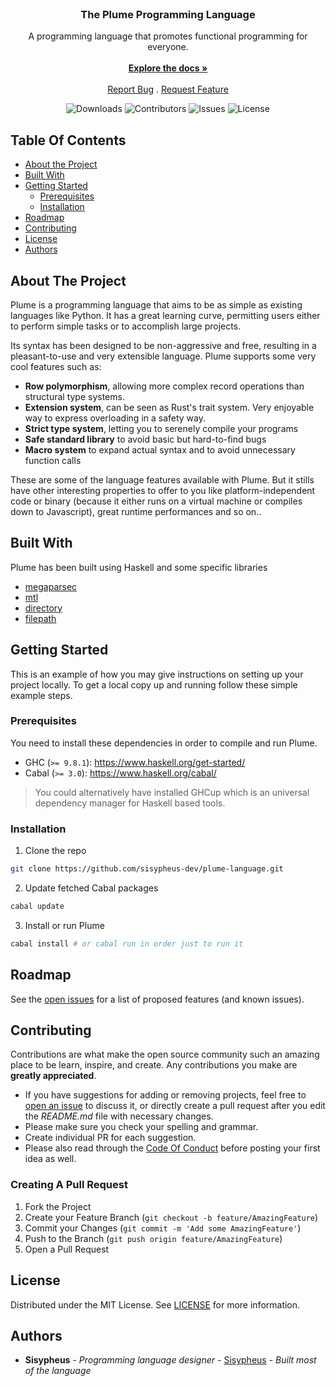 <br/>
<p align="center">
  <h3 align="center">The Plume Programming Language</h3>

  <p align="center">
    A programming language that promotes functional programming for everyone.
    <br/>
    <br/>
    <a href="https://github.com/sisypheus-dev/plume-language"><strong>Explore the docs »</strong></a>
    <br/>
    <br/>
    <a href="https://github.com/sisypheus-dev/plume-language/issues">Report Bug</a>
    .
    <a href="https://github.com/sisypheus-dev/plume-language/issues">Request Feature</a>
  </p>
</p>

<div align="center">
  
![Downloads](https://img.shields.io/github/downloads/sisypheus-dev/plume-language/total) 
![Contributors](https://img.shields.io/github/contributors/sisypheus-dev/plume-language?color=dark-green) 
![Issues](https://img.shields.io/github/issues/sisypheus-dev/plume-language) 
![License](https://img.shields.io/github/license/sisypheus-dev/plume-language)

</div>

## Table Of Contents

- [About the Project](#about-the-project)
- [Built With](#built-with)
- [Getting Started](#getting-started)
  - [Prerequisites](#prerequisites)
  - [Installation](#installation)
- [Roadmap](#roadmap)
- [Contributing](#contributing)
- [License](#license)
- [Authors](#authors)

## About The Project

Plume is a programming language that aims to be as simple as existing languages like Python. It has a great learning curve, permitting users either to perform simple tasks or to accomplish large projects.

Its syntax has been designed to be non-aggressive and free, resulting in a pleasant-to-use and very extensible language. Plume supports some very cool features such as:

- **Row polymorphism**, allowing more complex record operations than structural type systems.
- **Extension system**, can be seen as Rust's trait system. Very enjoyable way to express overloading in a safety way.
- **Strict type system**, letting you to serenely compile your programs
- **Safe standard library** to avoid basic but hard-to-find bugs
- **Macro system** to expand actual syntax and to avoid unnecessary function calls

These are some of the language features available with Plume. But it stills have other interesting properties to offer to you like platform-independent code or binary (because it either runs on a virtual machine or compiles down to Javascript), great runtime performances and so on..

## Built With

Plume has been built using Haskell and some specific libraries

- [megaparsec](https://hackage.haskell.org/package/megaparsec)
- [mtl](https://hackage.haskell.org/package/mtl)
- [directory](https://hackage.haskell.org/package/directory)
- [filepath](https://hackage.haskell.org/package/filepath)

## Getting Started

This is an example of how you may give instructions on setting up your project locally.
To get a local copy up and running follow these simple example steps.

### Prerequisites

You need to install these dependencies in order to compile and run Plume.

- GHC (`>= 9.8.1`): https://www.haskell.org/get-started/
- Cabal (`>= 3.0`): https://www.haskell.org/cabal/

> You could alternatively have installed GHCup which is an universal dependency manager for Haskell based tools.

### Installation

1. Clone the repo

```sh
git clone https://github.com/sisypheus-dev/plume-language.git
```

2. Update fetched Cabal packages

```sh
cabal update
```

3. Install or run Plume

```sh
cabal install # or cabal run in order just to run it
```

## Roadmap

See the [open issues](https://github.com/sisypheus-dev/plume-language/issues) for a list of proposed features (and known issues).

## Contributing

Contributions are what make the open source community such an amazing place to be learn, inspire, and create. Any contributions you make are **greatly appreciated**.

- If you have suggestions for adding or removing projects, feel free to [open an issue](https://github.com/sisypheus-dev/plume-language/issues/new) to discuss it, or directly create a pull request after you edit the _README.md_ file with necessary changes.
- Please make sure you check your spelling and grammar.
- Create individual PR for each suggestion.
- Please also read through the [Code Of Conduct](https://github.com/sisypheus-dev/plume-language/blob/main/CODE_OF_CONDUCT.md) before posting your first idea as well.

### Creating A Pull Request

1. Fork the Project
2. Create your Feature Branch (`git checkout -b feature/AmazingFeature`)
3. Commit your Changes (`git commit -m 'Add some AmazingFeature'`)
4. Push to the Branch (`git push origin feature/AmazingFeature`)
5. Open a Pull Request

## License

Distributed under the MIT License. See [LICENSE](https://github.com/sisypheus-dev/plume-language/blob/main/LICENSE.md) for more information.

## Authors

- **Sisypheus** - _Programming language designer_ - [Sisypheus](https://github.com/sisypheus-dev) - _Built most of the language_
